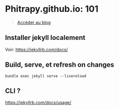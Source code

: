 # Phitrapy.github.io: 101

> [Accéder au blog](https://phitrapy.github.io/)

## Installer jekyll localement
Voir: https://jekyllrb.com/docs/

## Build, serve, et refresh on changes
```
bundle exec jekyll serve --livereload
```

## CLI ?
https://jekyllrb.com/docs/usage/
